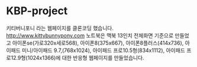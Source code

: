 # KBP-project 
키티버니포니 라는 웹페이지를 클론코딩 했습니다. http://www.kittybunnypony.com
노트북은 맥북 13인치 전체화면 기준으로 만들었고 아이폰se(가로320x세로568), 아이폰8(375x667), 아이폰8플러스(414x736), 아이패드 미니/아이패드 9.7,(768x1024), 아이패드 프로10.5형(834x1112), 아이패드 프로12.9형(1024x1366)에 대한
반응형 웹페이지를 만들었습니다. 
